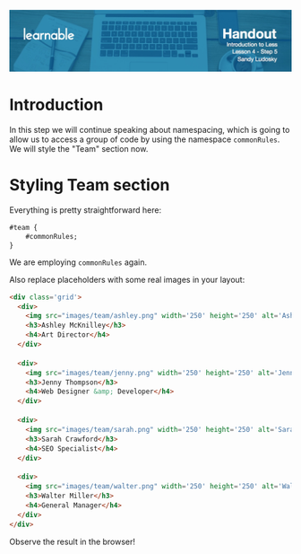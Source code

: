 ![](headers/4-5.jpg)
# Introduction

In this step we will continue speaking about namespacing, which is going to allow us to access a group of code by using the namespace `commonRules`. We will style the "Team" section now.

# Styling Team section

Everything is pretty straightforward here:

```less
#team {
	#commonRules;
}
```

We are employing `commonRules` again.

Also replace placeholders with some real images in your layout:

```html
<div class='grid'>
  <div>
    <img src="images/team/ashley.png" width='250' height='250' alt='Ashley'>
    <h3>Ashley McKnilley</h3>
    <h4>Art Director</h4>
  </div>

  <div>
    <img src="images/team/jenny.png" width='250' height='250' alt='Jenny'>
    <h3>Jenny Thompson</h3>
    <h4>Web Designer &amp; Developer</h4>
  </div>

  <div>
    <img src="images/team/sarah.png" width='250' height='250' alt='Sarah'>
    <h3>Sarah Crawford</h3>
    <h4>SEO Specialist</h4>
  </div>

  <div>
    <img src="images/team/walter.png" width='250' height='250' alt='Walter'>
    <h3>Walter Miller</h3>
    <h4>General Manager</h4>
  </div>
</div>
```

Observe the result in the browser!